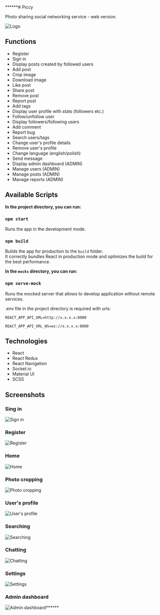 ******# Piccy

Photo sharing social networking service - web version.

![Logo](https://github.com/mateooosh/piccy/assets/57798535/20a94e21-ed45-43b9-97ef-3ba5eca9e2e1)

## Functions

* Register
* Sign in
* Display posts created by followed users
* Add post
* Crop image
* Download image
* Like post
* Share post
* Remove post
* Report post
* Add tags
* Display user profile with stats (followers etc.)
* Follow/unfollow user
* Display followers/following users
* Add comment
* Report bug
* Search users/tags
* Change user's profile details
* Remove user's profile
* Change language (english/polish)
* Send message
* Display admin dashboard (ADMIN)
* Manage users (ADMIN)
* Manage posts (ADMIN)
* Manage reports (ADMIN)

## Available Scripts

**In the project directory, you can run:**

### `npm start`

Runs the app in the development mode.

### `npm build`

Builds the app for production to the `build` folder.\
It correctly bundles React in production mode and optimizes the build for the best performance.

**In the `mocks` directory, you can run:**

### `npm serve-mock`

Runs the mocked server that allows to develop application without remote services. 

.env file in the project directory is required with urls:

    REACT_APP_API_URL=http://x.x.x.x:8000

    REACT_APP_API_URL_WS=ws://x.x.x.x:8000


## Technologies

* React
* React Redux
* React Navigation
* Socket.io
* Material UI
* SCSS

## Screenshots

### Sing in

![Sign in](https://github.com/mateooosh/piccy/assets/57798535/6b54c7b0-e81f-4545-8142-c959ccc435a6)

### Register

![Register](https://github.com/mateooosh/piccy/assets/57798535/6db14ec1-1997-432b-8c57-fd4a1b073508)

### Home

![Home](https://github.com/mateooosh/piccy/assets/57798535/ae25a24b-6df3-4b87-bd41-e593fcface1f)

### Photo cropping

![Photo cropping](https://github.com/mateooosh/piccy/assets/57798535/2fb75f9d-f8f1-4b4d-add9-36f603c0e03c)

### User's profile

![User's profile](https://github.com/mateooosh/piccy/assets/57798535/baf48081-e340-46ab-9f6e-19c143987192)

### Searching

![Searching](https://github.com/mateooosh/piccy/assets/57798535/17d7da0a-f3ec-40fd-9bc9-91fb8c3b1632)

### Chatting

![Chatting](https://github.com/mateooosh/piccy/assets/57798535/a066ed1a-ac8c-4c45-b770-0178d25fe938)

### Settings

![Settings](https://github.com/mateooosh/piccy/assets/57798535/3c0c7a40-2f1d-4480-b571-16cc74707546)

### Admin dashboard

![Admin dashboard](https://github.com/mateooosh/piccy/assets/57798535/9063529c-e875-4281-9f51-2ce8318cd873)******

